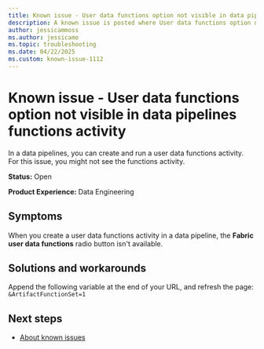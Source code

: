 ```yaml
---
title: Known issue - User data functions option not visible in data pipelines functions activity
description: A known issue is posted where User data functions option not visible in data pipelines functions activity.
author: jessicammoss
ms.author: jessicamo
ms.topic: troubleshooting  
ms.date: 04/22/2025
ms.custom: known-issue-1112
---
```


# Known issue - User data functions option not visible in data pipelines functions activity

In a data pipelines, you can create and run a user data functions activity. For this issue, you might not see the functions activity.

**Status:** Open

**Product Experience:** Data Engineering

## Symptoms

When you create a user data functions activity in a data pipeline, the **Fabric user data functions** radio button isn't available.

## Solutions and workarounds

Append the following variable at the end of your URL, and refresh the page: `&ArtifactFunctionSet=1`

## Next steps

- [About known issues](https://support.fabric.microsoft.com/known-issues)
